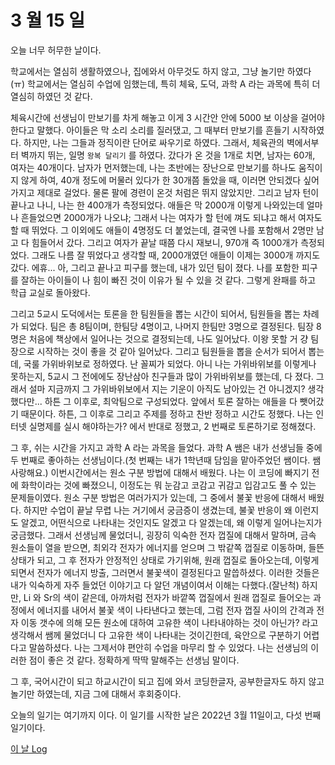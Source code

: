 # 3 월 15 일

오늘 너무 허무한 날이다.

학교에서는 열심히 생활하였으나, 집에와서 아무것도 하지 않고, 그냥 놀기만 하였다(ㅠ) 학교에서는 열심히 수업에 임했는데, 특히 체육, 도덕, 과학 A 라는 과목에 특히 더 열심히 하였던 것 같다.

체육시간에 선생님이 만보기를 차게 해놓고 이게 3 시간안 안에 5000 보 이상을 걸어야 한다고 말했다. 아이들은 막 소리 소리를 질러댔고, 그 때부터 만보기를 흔들기 시작하였다. 하지만, 나는 그들과 정직이란 단어로 싸우기로 하였다. 그래서, 체육관의 벽에서부터 벽까지 뛰는, 일명 `왕복 달리기` 를 하였다. 갔다가 온 것을 1개로 치면, 남자는 60개, 여자는 40개이다. 남자가 먼저했는데, 나는 초반에는 장난으로 만보기를 하나도 움직이지 않게 하여, 40개 정도에 머물러 있다가 한 30개쯤 돌았을 때, 이러면 안되겠다 싶어가지고 제대로 걸었다. 물론 팔에 경련이 온것 처럼은 뛰지 않았지만. 그리고 남자 턴이 끝나고 나니, 나는 한 400개가 측정되었다. 애들은 막 2000개 이렇게 나와있는데 얼마나 흔들었으면 2000개가 나오냐; 그래서 나는 여자가 할 턴에 껴도 되냐고 해서 여자도 할 때 뛰었다. 그 이외에도 애들이 4명정도 더 붙었는데, 결국엔 나를 포함해서 2명만 남고 다 힘들어서 갔다. 그리고 여자가 끝날 때쯤 다시 재보니, 970개 즉 1000개가 측정되었다. 그래도 나름 잘 뛰었다고 생각할 때, 2000개였던 애들이 이제는 3000개 까지도 갔다. 에휴... 아, 그리고 끝나고 피구를 했는데, 내가 있던 팀이 졌다. 나를 포함한 피구를 잘하는 아이들이 나 힘이 빠진 것이 이유가 될 수 있을 것 같다. 그렇게 완패를 하고 학급 교실로 돌아왔다.

그리고 5교시 도덕에서는 토론을 한 팀원들을 뽑는 시간이 되어서, 팀원들을 뽑는 차례가 되었다. 팀은 총 8팀이며, 한팀당 4명이고, 나머지 한팀만 3명으로 결정된다. 팀장 8명은 처음에 책상에서 일어나는 것으로 결정되는데, 나도 일어났다. 이왕 못할 거 걍 팀장으로 시작하는 것이 좋을 것 같아 일어났다. 그리고 팀원들을 뽑을 순서가 되어서 뽑는데, 국룰 가위바위보로 정하였다. 난 꼴찌가 되었다. 아니 나는 가위바위보를 이렇게나 못하는지, 5교시 그 전에에도 장난삼아 친구들과 많이 가위바위보를 했는데, 다 졌다. 그래서 설마 지금까지 그 가위바위보에서 지는 기운이 아직도 남아있는 건 아니겠지? 생각했다만... 하튼 그 이후로, 최악팀으로 구성되었다. 앞에서 토론 잘하는 애들을 다 뺏어갔기 때문이다. 하튼, 그 이후로 그리고 주제를 정하고 찬반 정하고 시간도 정했다. 나는 인터넷 실명제를 실시 해야하는가? 에서 반대로 정했고, 2 번째로 토론하기로 정해졌다.

그 후, 쉬는 시간을 가지고 과학 A 라는 과목을 들었다. 과학 A 쌤은 내가 선생님들 중에 두 번째로 좋아하는 선생님이다.(첫 번째는 내가 1학년때 담임을 맡아주었던 쌤이다. 쌤 사랑해요.) 이번시간에서는 원소 구분 방법에 대해서 배웠다. 나는 이 코딩에 빠지기 전에 화학이라는 것에 빠졌으니, 이정도는 뭐 눈감고 코감고 귀감고 입감고도 풀 수 있는 문제들이였다. 원소 구분 방법은 여러가지가 있는데, 그 중에서 불꽃 반응에 대해서 배웠다. 하지만 수업이 끝날 무렵 나는 거기에서 궁금증이 생겼는데, 불꽃 반응이 왜 이런지도 알겠고, 어떤식으로 나타내는 것인지도 알겠고 다 알겠는데, 왜 이렇게 일어나는지가 궁금했다. 그래서 선생님께 물었더니, 굉장히 익숙한 전자 껍질에 대해서 말하며, 금속 원소들이 열을 받으면, 최외각 전자가 에너지를 얻으며 그 밖같쪽 껍질로 이동하며, 들뜬 상태가 되고, 그 후 전자가 안정적인 상태로 가기위해, 원래 껍질로 돌아오는데, 이렇게 되면서 전자가 에너지 방출, 그러면서 불꽃색이 결정된다고 말씁하셨다. 이러한 것들은 내가 익숙하게 자주 들었던 이야기고 다 알던 개념이여서 이해는 다했다.(잘난척) 하지만, Li 와 Sr의 색이 같은데, 아까처럼 전자가 바깥쪽 껍질에서 원래 껍질로 들어오는 과정에서 에너지를 내어서 불꽃 색이 나타낸다고 했는데, 그럼 전자 껍질 사이의 간격과 전자 이동 갯수에 의해 모든 원소에 대하여 고유한 색이 나타내야하는 것이 아닌가? 라고 생각해서 쌤께 물었더니 다 고유한 색이 나타내는 것이긴한데, 육안으로 구분하기 어렵다고 말씀하셨다. 나는 그제서야 편안히 수업을 마무리 할 수 있었다. 나는 선생님의 이러한 점이 좋은 것 같다. 정확하게 딱딱 말해주는 선생님 말이다.

그 후, 국어시간이 되고 하교시간이 되고 집에 와서 코딩한글자, 공부한글자도 하지 않고 놀기만 하였는데, 지금 그에 대해서 후회중이다.

오늘의 일기는 여기까지 이다. 이 일기를 시작한 날은 2022년 3월 11일이고, 다섯 번째 일기이다.

[이 날 Log](../../../logs/2022/3/15.md)
